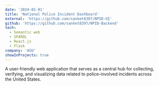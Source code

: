 ```yaml
---
date: '2024-01-01'
title: 'National Police Incident Dashboard'
external: 'https://github.com/sanket8397/NPID-UI'
github: 'https://github.com/sanket8397/NPID-Backend'
tech:
  - Semantic web
  - SPARQL
  - React.js
  - Flask
company: 'ASU'
showInProjects: true
---
```


A user-friendly web application that serves as a central hub for collecting, verifying, and visualizing data related to police-involved incidents across the United States.